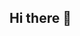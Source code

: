 ## Hi there 👋

<!--
**ninamoses/NinaMoses** is a ✨ _special_ ✨ repository because its `README.md` (this file) appears on your GitHub profile.

Here are some ideas to get you started:

- 🔭 I’m currently working on Google's Cybersecurity Professional Certification
- 🌱 I’m currently learning about Networks and Network Security
- 📫 How to reach me: ninamoses26@gmail.com
- 😄 Pronouns: She/Her
- ⚡ Fun fact: Boba Tea enthusiast!
-->
